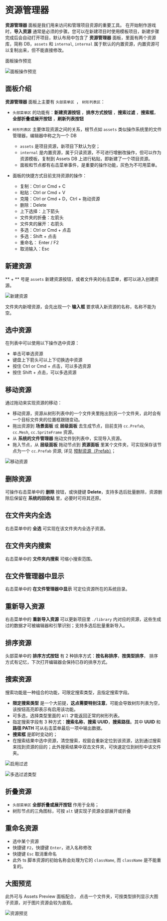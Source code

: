 # 资源管理器

 **资源管理器** 面板是我们用来访问和管理项目资源的重要工具。
 在开始制作游戏时，**导入资源** 通常是必须的步骤。您可以在新建项目时使用模板项目，新建步骤完成后会自动打开项目，默认布局中包含了 **资源管理器** 面板，里面有两个资源库，简称 DB，`assets` 和 `internal`, `internal` 属于默认的内置资源，内置资源可以复制出来，但不能直接修改。

 面板操作预览

 ![面板操作预览](img/thumb.gif)

## 面板介绍

**资源管理器** 面板上主要有 `头部菜单区 `， `树形列表区`：

- `头部菜单区` 的功能有：**新建资源按钮** ，**排序方式按钮** ，**搜索过滤** ，**搜索框**，**全部折叠或展开按钮** ，**刷新列表按钮**
- `树形列表区` 主要体现资源之间的关系，根节点如 `assets` 类似操作系统里的文件管理器，编辑器中称之为一个 DB
  * `assets` 是项目资源，新项目下默认为空；
  * `internal` 是内置资源，属于只读资源，不可进行增删改操作，但可以作为资源模板，复制到 Assets DB 上进行粘贴，即新建了一个项目资源。
  * 面板和节点都有右击菜单事件，是重要的操作功能，灰色为不可用菜单。
- 面板的快捷方式目前支持资源的操作：

    - 复制：Ctrl or Cmd + C
    - 粘贴：Ctrl or Cmd + V
    - 克隆：Ctrl or Cmd + D，Ctrl + 拖动资源
    - 删除：Delete
    - 上下选择：上下箭头
    - 文件夹的折叠：左箭头
    - 文件夹的展开：右箭头 
    - 多选：Ctrl or Cmd + 点击
    - 多选：Shift + 点击
    - 重命名： Enter / F2
    - 取消输入：Esc

## 新建资源

** + ** 号是 `assets` 新建资源按钮，或者文件夹的右击菜单，都可以进入创建资源。

![新建资源](img/create.png)

文件夹内新增资源，会先出现一个 **输入框** 要求填入新资源的名称，名称不能为空。

## 选中资源

在列表中可以使用以下操作选中资源：

- 单击可单选资源
- 键盘上下箭头可以上下切换选中资源
- 按住 Ctrl or Cmd + 点击，可以多选资源
- 按住 Shift + 点击，可以多选资源

## 移动资源

通过拖动来实现资源的移动：

- 移动资源，资源从树形列表中的一个文件夹里拖出到另一个文件夹，此时会有一个目标文件夹的位置框跟随变动。
- 拖出资源到 **场景面板** 或 **层级面板** 去生成节点，目前支持 `cc.Prefab`, `cc.Mesh`, `cc.SpriteFrame` 资源。
- 从 **系统的文件管理器** 拖动文件到列表中，实现导入资源。
- 拖入节点，从 **层级面板** 拖动节点到 **资源面板** 里某个文件夹，可实现保存该节点为一个 `cc.Prefab` 资源, 详见 [预制资源（Prefab）](../../asset/prefab.md)；

 ![移动资源](img/drag.png)

## 删除资源

可操作右击菜单中的 **删除** 按钮，或快捷键 **Delete**，支持多选后批量删除，资源删除后保留在 **系统的回收站** 里，必要时可将其还原。

## 在文件夹内全选

右击菜单中的 **全选** 可实现在该文件夹内全选子资源。

## 在文件夹内搜索

右击菜单中的 **文件夹内搜索** 可缩小搜索范围。

## 在文件管理器中显示

右击菜单中的 **在文件管理器中显示** 可定位资源所在的系统目录。

## 重新导入资源

右击菜单中的 **重新导入资源** 可以更新项目里 `./library` 内对应的资源，这些生成过的数据才可被编辑器和引擎识别；支持多选后批量重新导入。

## 排序资源

头部菜单中的 **排序方式按钮** 有 2 种排序方式：**按名称排序**，**按类型排序**，
排序方式有记忆，下次打开编辑器会保持已存的排序方式。

## 搜索资源

搜索功能是一种组合的功能，可限定搜索类型，且指定搜索字段。
- **限定搜索类型** 是一个大前提，**这点需要特别注意**，可能会导致树形列表为空，该按钮高亮即表示有启用该功能。
- 可多选，选择类型里面的 `All` 才能返回正常的树形列表。
- 指定搜索字段有 3 种方式：**搜索名称**，**搜索 UUID**，**搜索路径**。其中 **UUID** 和 **路径 PATH** 可从右击菜单最后一项中输出数据。
- **搜索框** 是即时变动的；
- 在搜索结果中选中资源，清空搜索，视窗会重新定位到该资源，达到通过搜索来找到资源的目的；此外搜索结果中双击文件夹，可快速定位到树形中该文件夹。

 ![启用过滤](img/search-type.png)

 ![多选过滤类型](img/search-types.png)


## 折叠资源

- `头部菜单区` **全部折叠或展开按钮** 作用于全局；
- 树形节点的三角图标，可按 `alt` 键实现子资源全部展开或折叠

## 重命名资源

- 选中某个资源
- 快捷键 `F2`，快捷键 `Enter`，进入名称修改
- 快捷键 `Esc` 取消重命名
- 此外 ts 脚本资源的初始名称会处理为它的 `className`, 而 `className` 是不能重复的。


## 大图预览

此外可与 Assets Preview 面板配合， 点击一个文件夹，可按类型排列显示大图子资源，对于图片资源会较为直观。

 ![资源预览](img/preview.png)
